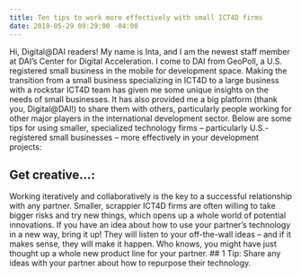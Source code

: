 ```yaml
---
title: Ten tips to work more effectively with small ICT4D firms
date: 2019-05-29 09:29:00 -04:00
---
```


Hi, Digital@DAI readers! My name is Inta, and I am the newest staff member at DAI’s Center for Digital Acceleration. I come to DAI from GeoPoll, a U.S. registered small business in the mobile for development space. Making the transition from a small business specializing in ICT4D to a large business with a rockstar ICT4D team has given me some unique insights on the needs of small businesses. It has also provided me a big platform (thank you, Digital@DAI!) to share them with others, particularly people working for other major players in the international development sector. Below are some tips for using smaller, specialized technology firms – particularly U.S.-registered small businesses – more effectively in your development projects:

## Get creative…: 
Working iteratively and collaboratively is the key to a successful relationship with any partner. Smaller, scrappier ICT4D firms are often willing to take bigger risks and try new things, which opens up a whole world of potential innovations. If you have an idea about how to use your partner’s technology in a new way, bring it up! They will listen to your off-the-wall ideas – and if it makes sense, they will make it happen. Who knows, you might have just thought up a whole new product line for your partner.
    ## 1 Tip: Share any ideas with your partner about how to repurpose their 
              technology.   